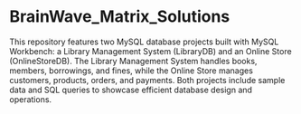 # BrainWave_Matrix_Solutions

This repository features two MySQL database projects built with MySQL Workbench: a Library Management System (LibraryDB) and an Online Store (OnlineStoreDB). The Library Management System handles books, members, borrowings, and fines, while the Online Store manages customers, products, orders, and payments. Both projects include sample data and SQL queries to showcase efficient database design and operations.










